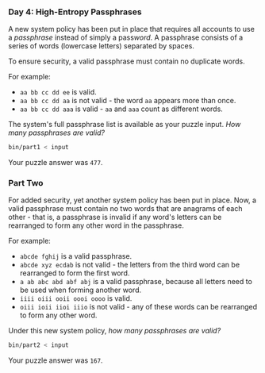 ### Day 4: High-Entropy Passphrases

A new system policy has been put in place that requires all accounts to use a *passphrase* instead of simply a pass*word*. A passphrase consists of a series of words (lowercase letters) separated by spaces.

To ensure security, a valid passphrase must contain no duplicate words.

For example:
- `aa bb cc dd ee` is valid.
- `aa bb cc dd aa` is not valid - the word `aa` appears more than once.
- `aa bb cc dd aaa` is valid - `aa` and `aaa` count as different words.

The system's full passphrase list is available as your puzzle input. *How many passphrases are valid?*

```bash
bin/part1 < input
```

Your puzzle answer was `477`.

### Part Two

For added security, yet another system policy has been put in place. Now, a valid passphrase must contain no two words that are anagrams of each other - that is, a passphrase is invalid if any word's letters can be rearranged to form any other word in the passphrase.

For example:
- `abcde fghij` is a valid passphrase.
- `abcde xyz ecdab` is not valid - the letters from the third word can be rearranged to form the first word.
- `a ab abc abd abf abj` is a valid passphrase, because all letters need to be used when forming another word.
- `iiii oiii ooii oooi oooo` is valid.
- `oiii ioii iioi iiio` is not valid - any of these words can be rearranged to form any other word.

Under this new system policy, *how many passphrases are valid?*

```bash
bin/part2 < input
```

Your puzzle answer was `167`.
